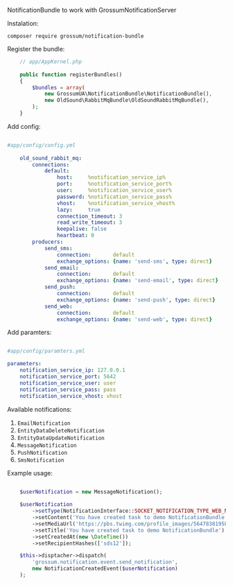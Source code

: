 NotificationBundle to work with GrossumNotificationServer

Instalation:

    composer require grossum/notification-bundle
    
Register the bundle:

```php
    // app/AppKernel.php
    
    public function registerBundles()
    {
        $bundles = array(
            new GrossumUA\NotificationBundle\NotificationBundle(),
            new OldSound\RabbitMqBundle\OldSoundRabbitMqBundle(),
        );
    }
```

Add config:

```yaml

#app/config/config.yml
    
    old_sound_rabbit_mq:
        connections:
            default:
                host:     %notification_service_ip%
                port:     %notification_service_port%
                user:     %notification_service_user%
                password: %notification_service_pass%
                vhost:    %notification_service_vhost%
                lazy:     true
                connection_timeout: 3
                read_write_timeout: 3
                keepalive: false
                heartbeat: 0
        producers:
            send_sms:
                connection:       default
                exchange_options: {name: 'send-sms', type: direct}
            send_email:
                connection:       default
                exchange_options: {name: 'send-email', type: direct}
            send_push:
                connection:       default
                exchange_options: {name: 'send-push', type: direct}
            send_web:
                connection:       default
                exchange_options: {name: 'send-web', type: direct}
```

Add paramters:

```yaml

#app/config/paramters.yml

parameters:
    notification_service_ip: 127.0.0.1
    notification_service_port: 5642
    notification_service_user: user
    notification_service_pass: pass
    notification_service_vhost: vhost
```

Available notifications:

1. `EmailNotification`
2. `EntityDataDeleteNotification`
3. `EntityDataUpdateNotification`
5. `MessageNotification`
6. `PushNotification`
7. `SmsNotification`

Example usage:

```php

    $userNotification = new MessageNotification();
    
    $userNotification
        ->setType(NotificationInterface::SOCKET_NOTIFICATION_TYPE_WEB_NOTIFICATION)
        ->setContent('You have created task to demo NotificationBundle')
        ->setMediaUrl('https://pbs.twimg.com/profile_images/564783819580903424/2aQazOP3.png')
        ->setTitle('You have created task to demo NotificationBundle')
        ->setCreatedAt(new \DateTime())
        ->setRecipientHashes(['sds12']);

    $this->disptacher->dispatch(
        'grossum.notification.event.send_notification',
        new NotificationCreatedEvent($userNotification)
    );
``` 
